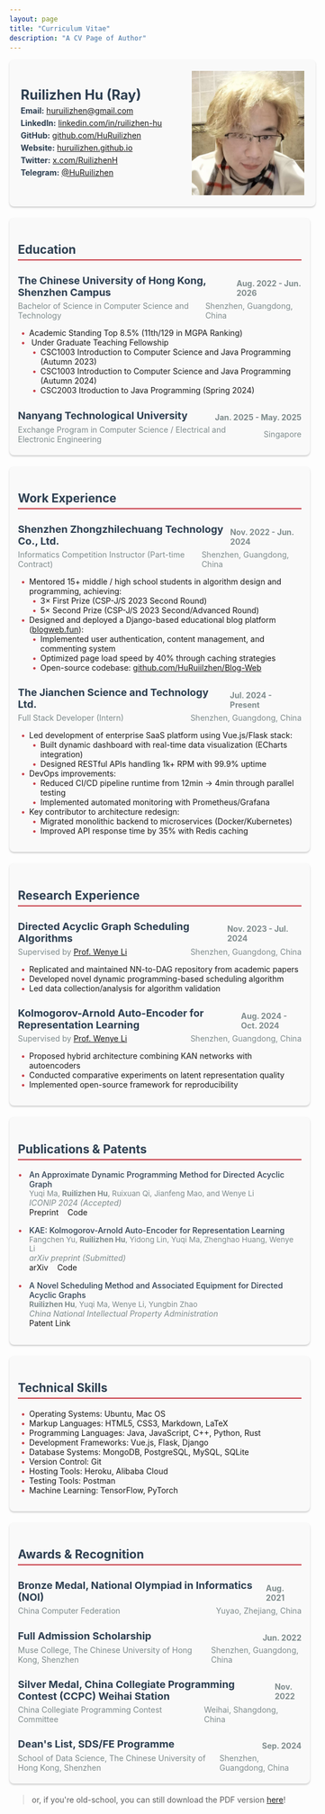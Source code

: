 ```yaml
---
layout: page
title: "Curriculum Vitae"
description: "A CV Page of Author"
---
```


<style>
.cv-header {
    width: 100%;
    display: flex;
    align-items: center;
    gap: 20px;
    padding: 20px;
    background: #f9f9f9;
    border-radius: 8px;
    box-shadow: 0 2px 3px #ccc;
}
.cv-header-text {
    flex: 1;
}
.cv-header img {
    width: 200px;
    object-fit: cover;
}
.cv-header-text h1 {
    color: #2c3e50;
    font-size: 24px;
    margin: 0;
}
.cv-header-text p {
    color: #7f8c8d;
    margin: 5px 0;
}
.cv-header-text p strong {
    color: #2c3e50;
    font-weight: bold;
}
.cv-container {
    margin-top: 20px;
    margin-bottom: 20px;
}
.cv-section {
    width: 100%;
    margin-bottom: 20px;
    background: #f9f9f9;
    padding: 15px;
    border-radius: 8px;
    box-shadow: 0 2px 3px #ccc;
}
.cv-section h2 {
    color: #2c3e50;
    border-bottom: 2px solid #c73b45;
    padding-bottom: 5px;
}
.cv-section h3 {
    color: #2c3e50;
    margin-bottom: 5px;
    font-size: 18px;
    display: flex;
    justify-content: space-between;
    align-items: center;
}
.cv-section h3 span {
    padding-top: 5px;
    font-size: 14px;
    color: #7f8c8d;
    margin-left: 10px;
}
.cv-section h4 {
    margin-top: 5px;
    margin-bottom: 5px;
    font-size: 14px;
    font-weight: normal;
    display: flex;
    justify-content: space-between;
    align-items: center;
}
.cv-section p {
    color: #7f8c8d;
    margin: 0px;
}
.cv-section ul {
    padding-left: 20px;
    list-style: none;
}
.cv-section ul li::before {
    content: "\2022";
    color: #c73b45;
    font-weight: bold;
    display: inline-block;
    width: 1em;
    margin-left: -1em;
}
.publication-item {
    margin-bottom: 15px;
    padding-left: 20px;
    position: relative;
}
.publication-item::before {
    content: "\2022";
    color: #c73b45;
    position: absolute;
    left: 0;
}
.publication-title {
    font-weight: 500;
    color: #2c3e50;
}
.publication-authors {
    color: #7f8c8d;
    font-size: 0.95em;
}
.publication-venue {
    font-style: italic;
    color: #7f8c8d;
}
.publication-links a {
    margin-right: 12px;
    text-decoration: none;
}
.nested-list {
    padding-left: 25px;
    list-style: none;
}
</style>

<div class="cv-header">
    <div class="cv-header-text">
        <h1>Ruilizhen Hu (Ray)</h1>
        <p><strong>Email:</strong> <a href="mailto:huruilizhen@gmail.com">huruilizhen@gmail.com</a></p>
        <p><strong>LinkedIn:</strong> <a href="https://www.linkedin.com/in/ruilizhen-hu">linkedin.com/in/ruilizhen-hu</a></p>
        <p><strong>GitHub:</strong> <a href="https://github.com/HuRuilizhen">github.com/HuRuilizhen</a></p>
        <p><strong>Website:</strong> <a href="https://huruilizhen.github.io">huruilizhen.github.io</a></p>
        <p><strong>Twitter:</strong> <a href="https://x.com/RuilizhenH">x.com/RuilizhenH</a></p>
        <p><strong>Telegram:</strong> <a href="https://t.me/HuRuilizhen">@HuRuilizhen</a></p>
    </div>
    <img src="/images/author.jpeg" alt="Ruilizhen Hu">
</div>

<div class="cv-container">
    <div class="cv-section">
        <h2>Education</h2>
            <h3>The Chinese University of Hong Kong, Shenzhen Campus<span>Aug. 2022 - Jun. 2026</span></h3>
            <h4>
                <p>Bachelor of Science in Computer Science and Technology</p>
                <p>Shenzhen, Guangdong, China</p>
            </h4>
            <ul>
                <li>Academic Standing Top 8.5% (11th/129 in MGPA Ranking)</li>
                <li>
                    Under Graduate Teaching Fellowship
                    <ul class="nested-list">
                        <li>CSC1003 Introduction to Computer Science and Java Programming (Autumn 2023)</li>
                        <li>CSC1003 Introduction to Computer Science and Java Programming (Autumn 2024)</li>
                        <li>CSC2003 Itroduction to Java Programming (Spring 2024)</li>
                    </ul>
                </li>
            </ul>
            <h3>Nanyang Technological University<span>Jan. 2025 - May. 2025</span></h3>
            <h4>
                <p>Exchange Program in Computer Science / Electrical and Electronic Engineering</p>
                <p>Singapore</p>
            </h4>
    </div>
    <div class="cv-section">
        <h2>Work Experience</h2>
        <h3>
            Shenzhen Zhongzhilechuang Technology Co., Ltd.
            <span>Nov. 2022 - Jun. 2024</span>
        </h3>
        <h4>
            <p>Informatics Competition Instructor (Part-time Contract)</p>
            <p>Shenzhen, Guangdong, China</p>
        </h4>
        <ul>
            <li>Mentored 15+ middle / high school students in algorithm design and programming, achieving:
                <ul class="nested-list">
                    <li>3× First Prize (CSP-J/S 2023 Second Round)</li>
                    <li>5× Second Prize (CSP-J/S 2023 Second/Advanced Round)</li>
                </ul>
            </li>
            <li>Designed and deployed a Django-based educational blog platform (<a href="http://blogweb.fun">blogweb.fun</a>):
                <ul class="nested-list">
                    <li>Implemented user authentication, content management, and commenting system</li>
                    <li>Optimized page load speed by 40% through caching strategies</li>
                    <li>Open-source codebase: <a href="https://github.com/HuRuiilzhen/Blog-Web">github.com/HuRuiilzhen/Blog-Web</a></li>
                </ul>
            </li>
        </ul>
        <h3>The Jianchen Science and Technology Ltd.<span>Jul. 2024 - Present</span></h3>
        <h4>
            <p>Full Stack Developer (Intern)</p>
            <p>Shenzhen, Guangdong, China</p>
        </h4>
        <ul>
        <li>Led development of enterprise SaaS platform using Vue.js/Flask stack:
            <ul class="nested-list">
                <li>Built dynamic dashboard with real-time data visualization (ECharts integration)</li>
                <li>Designed RESTful APIs handling 1k+ RPM with 99.9% uptime</li>
            </ul>
        </li>
        <li>DevOps improvements:
            <ul class="nested-list">
                <li>Reduced CI/CD pipeline runtime from 12min → 4min through parallel testing</li>
                <li>Implemented automated monitoring with Prometheus/Grafana</li>
            </ul>
        </li>
        <li>Key contributor to architecture redesign:
            <ul class="nested-list">
                <li>Migrated monolithic backend to microservices (Docker/Kubernetes)</li>
                <li>Improved API response time by 35% with Redis caching</li>
            </ul>
        </li>
    </ul>
    </div>
    <div class="cv-section">
        <h2>Research Experience</h2>
        <h3>Directed Acyclic Graph Scheduling Algorithms<span>Nov. 2023 - Jul. 2024</span></h3>
        <h4>
            <p>Supervised by <a href="https://www.sribd.cn/en/teacher/20">Prof. Wenye Li</a></p>
            <p>Shenzhen, Guangdong, China</p>
        </h4>
        <ul>
            <li>Replicated and maintained NN-to-DAG repository from academic papers</li>
            <li>Developed novel dynamic programming-based scheduling algorithm</li>
            <li>Led data collection/analysis for algorithm validation</li>
        </ul>
        <h3>Kolmogorov-Arnold Auto-Encoder for Representation Learning<span>Aug. 2024 - Oct. 2024</span></h3>
        <h4>
            <p>Supervised by <a href="https://www.sribd.cn/en/teacher/20">Prof. Wenye Li</a></p>
            <p>Shenzhen, Guangdong, China</p>
        </h4>
        <ul>
            <li>Proposed hybrid architecture combining KAN networks with autoencoders</li>
            <li>Conducted comparative experiments on latent representation quality</li>
            <li>Implemented open-source framework for reproducibility</li>
        </ul>
    </div>
    <div class="cv-section">
        <h2>Publications & Patents</h2>
        <div class="publication-item">
            <div class="publication-title">An Approximate Dynamic Programming Method for Directed Acyclic Graph</div>
            <div class="publication-authors">Yuqi Ma, <strong>Ruilizhen Hu</strong>, Ruixuan Qi, Jianfeng Mao, and Wenye Li</div>
            <div class="publication-venue">ICONIP 2024 (Accepted)</div>
            <div class="publication-links">
                <a href="#">Preprint</a>
                <a href="https://github.com/HuRuilizhen/NN-to-DAG">Code</a>
            </div>
        </div>
        <div class="publication-item">
            <div class="publication-title">KAE: Kolmogorov-Arnold Auto-Encoder for Representation Learning</div>
            <div class="publication-authors">Fangchen Yu, <strong>Ruilizhen Hu</strong>, Yidong Lin, Yuqi Ma, Zhenghao Huang, Wenye Li</div>
            <div class="publication-venue">arXiv preprint (Submitted)</div>
            <div class="publication-links">
                <a href="https://arxiv.org/abs/2501.00420">arXiv</a>
                <a href="https://github.com/SciYu/KAE">Code</a>
            </div>
        </div>
        <div class="publication-item">
            <div class="publication-title">A Novel Scheduling Method and Associated Equipment for Directed Acyclic Graphs</div>
            <div class="publication-authors"><strong>Ruilizhen Hu</strong>, Yuqi Ma, Wenye Li, Yungbin Zhao</div>
            <div class="publication-venue">China National Intellectual Property Administration</div>
            <div class="publication-links">
                <a href="https://xueshu.baidu.com/usercenter/paper/show?paperid=170p0gh0rd580ry0ey610cx0xj149157">Patent Link</a>
            </div>
        </div>
    </div>
    <div class="cv-section">
        <h2>Technical Skills</h2>
        <ul>
            <li>Operating Systems: Ubuntu, Mac OS</li>
            <li>Markup Languages: HTML5, CSS3, Markdown, LaTeX</li>
            <li>Programming Languages: Java, JavaScript, C++, Python, Rust</li>
            <li>Development Frameworks: Vue.js, Flask, Django</li>
            <li>Database Systems: MongoDB, PostgreSQL, MySQL, SQLite</li>
            <li>Version Control: Git</li>
            <li>Hosting Tools: Heroku, Alibaba Cloud</li>
            <li>Testing Tools: Postman</li>
            <li>Machine Learning: TensorFlow, PyTorch</li>
        </ul>
    </div>
    <div class="cv-section">
        <h2>Awards & Recognition</h2>
        <h3>
            Bronze Medal, National Olympiad in Informatics (NOI) <span>Aug. 2021</span>
        </h3>
        <h4>
            <p>China Computer Federation</p>
            <p>Yuyao, Zhejiang, China</p>
        </h4>
        <h3>
            Full Admission Scholarship <span>Jun. 2022</span>
        </h3>
        <h4>
            <p>Muse College, The Chinese University of Hong Kong, Shenzhen</p>
            <p>Shenzhen, Guangdong, China</p>
        </h4>
        <h3>
            Silver Medal, China Collegiate Programming Contest (CCPC) Weihai Station <span>Nov. 2022</span>
        </h3>
        <h4>
            <p>China Collegiate Programming Contest Committee</p>
            <p>Weihai, Shangdong, China</p>
        </h4>
        <h3>
            Dean's List, SDS/FE Programme <span>Sep. 2024</span>
        </h3>
        <h4>
            <p>School of Data Science, The Chinese University of Hong Kong, Shenzhen</p>
            <p>Shenzhen, Guangdong, China</p>
        </h4>
    </div>
</div>

> or, if you're old-school, you can still download the PDF version <a href="https://drive.google.com/file/d/11NBcbhpz-SWUbhM0L7TXcR34u68qVq3I/view?usp=drive_link">here</a>!